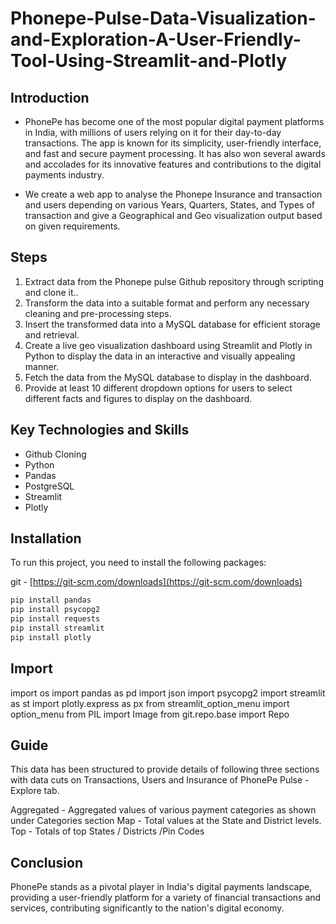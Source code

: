 # Phonepe-Pulse-Data-Visualization-and-Exploration-A-User-Friendly-Tool-Using-Streamlit-and-Plotly

## Introduction 

* PhonePe has become one of the most popular digital payment platforms in India, with millions of users relying on it for their day-to-day transactions. The app is known for its simplicity, user-friendly interface, and fast and secure payment processing. It has also won several awards and accolades for its innovative features and contributions to the digital payments industry.

* We create a web app to analyse the Phonepe Insurance and transaction and users depending on various Years, Quarters, States, and Types of transaction and give a Geographical and Geo visualization output based on given requirements.

## Steps

1. Extract data from the Phonepe pulse Github repository through scripting and clone it..
2. Transform the data into a suitable format and perform any necessary cleaning and pre-processing steps.
3. Insert the transformed data into a MySQL database for efficient storage and retrieval.
4. Create a live geo visualization dashboard using Streamlit and Plotly in Python to display the data in an interactive and visually appealing manner.
5. Fetch the data from the MySQL database to display in the dashboard.
6. Provide at least 10 different dropdown options for users to select different facts and figures to display on the dashboard.

## Key Technologies and Skills
- Github Cloning
- Python
- Pandas
- PostgreSQL
- Streamlit
- Plotly

## Installation

To run this project, you need to install the following packages:

git - [https://git-scm.com/downloads](https://git-scm.com/downloads)

```python
pip install pandas
pip install psycopg2
pip install requests
pip install streamlit
pip install plotly
```
## Import

import os
import pandas as pd
import json
import psycopg2 
import streamlit as st
import plotly.express as px
from streamlit_option_menu import option_menu
from PIL import Image
from git.repo.base import Repo

## Guide

This data has been structured to provide details of following three sections with data cuts on Transactions, Users and Insurance of PhonePe Pulse - Explore tab.

Aggregated - Aggregated values of various payment categories as shown under Categories section
Map - Total values at the State and District levels.
Top - Totals of top States / Districts /Pin Codes

## Conclusion

PhonePe stands as a pivotal player in India's digital payments landscape, providing a user-friendly platform for a variety of financial transactions and services, contributing significantly to the nation's digital economy.
